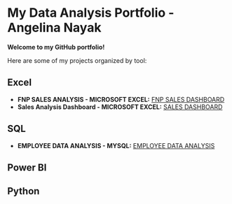 # My Data Analysis Portfolio - Angelina Nayak

**Welcome to my GitHub portfolio!**

Here are some of my projects organized by tool:

## Excel

* **FNP SALES ANALYSIS - MICROSOFT EXCEL:** <a href="https://github.com/angelinanayak000/FNP-Sales-Analysis-Excel-Dashboard">FNP SALES DASHBOARD</a>
* **Sales Analysis Dashboard - MICROSOFT EXCEL:** <a href="https://github.com/angelinanayak000/Excel---Sales-Dashboard-Data-Analysis">SALES DASHBOARD</a>

## SQL

* **EMPLOYEE DATA ANALYSIS - MYSQL:** <a href="https://github.com/angelinanayak000/mysql-employee-data-analysis-project1">EMPLOYEE DATA ANALYSIS</a>

## Power BI

## Python
